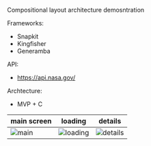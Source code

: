 Compositional layout architecture demosntration

Frameworks:
- Snapkit
- Kingfisher
- Generamba

API:
 - https://api.nasa.gov/   

Archtecture:
- MVP + C

| main screen  | loading | details |
| ------------- | ------------- | ------------- |
| ![main](https://github.com/latynskii/NASA-APIs/assets/92750528/a428a084-574d-4257-aaef-ce34660d48fc)  |  ![loading](https://github.com/latynskii/NASA-APIs/assets/92750528/707fc782-5183-42d5-829b-ac128f086665)  | ![details](https://github.com/latynskii/NASA-APIs/assets/92750528/ac31f8d2-dc0f-4b4b-8c89-a437fe52ef91) |
